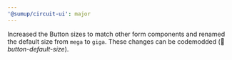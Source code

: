 ```yaml
---
'@sumup/circuit-ui': major
---
```


Increased the Button sizes to match other form components and renamed the default size from `mega` to `giga`. These changes can be codemodded (🤖 _button-default-size_).
